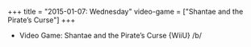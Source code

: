 +++
title = "2015-01-07: Wednesday"
video-game = ["Shantae and the Pirate’s Curse"]
+++


* Video Game: Shantae and the Pirate’s Curse {WiiU} /b/